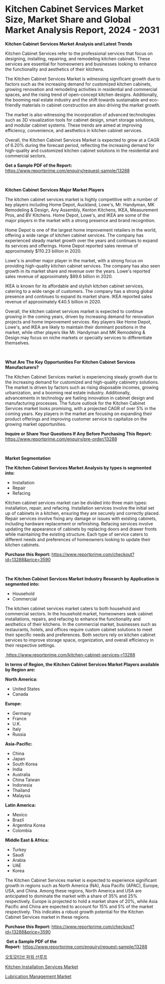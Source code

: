 <p><h1>Kitchen Cabinet Services Market Size, Market Share and Global Market Analysis Report, 2024 - 2031</h1></p><p><strong>Kitchen Cabinet Services Market Analysis and Latest Trends</strong></p>
<p><p>Kitchen Cabinet Services refer to the professional services that focus on designing, installing, repairing, and remodeling kitchen cabinets. These services are essential for homeowners and businesses looking to enhance the functionality and aesthetics of their kitchens.</p><p>The Kitchen Cabinet Services Market is witnessing significant growth due to factors such as the increasing demand for customized kitchen cabinets, growing renovation and remodeling activities in residential and commercial spaces, and the rising trend of open-concept kitchen designs. Additionally, the booming real estate industry and the shift towards sustainable and eco-friendly materials in cabinet construction are also driving the market growth.</p><p>The market is also witnessing the incorporation of advanced technologies such as 3D visualization tools for cabinet design, smart storage solutions, and modular cabinet systems. These trends are aimed at improving efficiency, convenience, and aesthetics in kitchen cabinet services.</p><p>Overall, the Kitchen Cabinet Services Market is expected to grow at a CAGR of 6.20% during the forecast period, reflecting the increasing demand for high-quality and customized kitchen cabinet solutions in the residential and commercial sectors.</p></p>
<p><strong>Get a Sample PDF of the Report:&nbsp;</strong> <a href="https://www.reportprime.com/enquiry/request-sample/13288">https://www.reportprime.com/enquiry/request-sample/13288</a></p>
<p>&nbsp;</p>
<p><strong>Kitchen Cabinet Services Major Market Players</strong></p>
<p><p>The kitchen cabinet services market is highly competitive with a number of key players including Home Depot, Auckland, Lowe's, Mr. Handyman, MK Remodeling & Design, Any Assembly, Kenton Kitchens, IKEA, Measurement Pros, and BV Kitchens. Home Depot, Lowe's, and IKEA are some of the major players in the market with a strong presence and brand recognition.</p><p>Home Depot is one of the largest home improvement retailers in the world, offering a wide range of kitchen cabinet services. The company has experienced steady market growth over the years and continues to expand its services and offerings. Home Depot reported sales revenue of approximately $110.23 billion in 2020.</p><p>Lowe's is another major player in the market, with a strong focus on providing high-quality kitchen cabinet services. The company has also seen growth in its market share and revenue over the years. Lowe's reported sales revenue of approximately $89.6 billion in 2020.</p><p>IKEA is known for its affordable and stylish kitchen cabinet services, catering to a wide range of customers. The company has a strong global presence and continues to expand its market share. IKEA reported sales revenue of approximately €40.5 billion in 2020.</p><p>Overall, the kitchen cabinet services market is expected to continue growing in the coming years, driven by increasing demand for renovation projects and home improvement services. Key players like Home Depot, Lowe's, and IKEA are likely to maintain their dominant positions in the market, while other players like Mr. Handyman and MK Remodeling & Design may focus on niche markets or specialty services to differentiate themselves.</p></p>
<p>&nbsp;</p>
<p><strong>What Are The Key Opportunities For Kitchen Cabinet Services Manufacturers?</strong></p>
<p><p>The Kitchen Cabinet Services market is experiencing steady growth due to the increasing demand for customized and high-quality cabinetry solutions. The market is driven by factors such as rising disposable incomes, growing urbanization, and a booming real estate industry. Additionally, advancements in technology are fueling innovation in cabinet design and manufacturing processes. The future outlook for the Kitchen Cabinet Services market looks promising, with a projected CAGR of over 5% in the coming years. Key players in the market are focusing on expanding their product offerings and improving customer service to capitalize on the growing market opportunities.</p></p>
<p><strong>Inquire or Share Your Questions If Any Before Purchasing This Report:</strong> <a href="https://www.reportprime.com/enquiry/pre-order/13288">https://www.reportprime.com/enquiry/pre-order/13288</a></p>
<p>&nbsp;</p>
<p><strong>Market Segmentation</strong></p>
<p><strong>The Kitchen Cabinet Services Market Analysis by types is segmented into:</strong></p>
<p><ul><li>Installation</li><li>Repair</li><li>Refacing</li></ul></p>
<p><p>Kitchen cabinet services market can be divided into three main types: installation, repair, and refacing. Installation services involve the initial set up of cabinets in a kitchen, ensuring they are securely and correctly placed. Repair services involve fixing any damage or issues with existing cabinets, including hardware replacement or refinishing. Refacing services involve updating the appearance of cabinets by replacing doors and drawer fronts while maintaining the existing structure. Each type of service caters to different needs and preferences of homeowners looking to update their kitchen cabinets.</p></p>
<p><strong>Purchase this Report:&nbsp;</strong><a href="https://www.reportprime.com/checkout?id=13288&price=3590">https://www.reportprime.com/checkout?id=13288&price=3590</a></p>
<p>&nbsp;</p>
<p><strong>The Kitchen Cabinet Services Market Industry Research by Application is segmented into:</strong></p>
<p><ul><li>Household</li><li>Commercial</li></ul></p>
<p><p>The kitchen cabinet services market caters to both household and commercial sectors. In the household market, homeowners seek cabinet installations, repairs, and refacing to enhance the functionality and aesthetics of their kitchens. In the commercial market, businesses such as restaurants, hotels, and offices require custom cabinet solutions to meet their specific needs and preferences. Both sectors rely on kitchen cabinet services to improve storage space, organization, and overall efficiency in their respective settings.</p></p>
<p><a href="https://www.reportprime.com/kitchen-cabinet-services-r13288">&nbsp;https://www.reportprime.com/kitchen-cabinet-services-r13288</a></p>
<p><strong>In terms of Region, the Kitchen Cabinet Services Market Players available by Region are:</strong></p>
<p>
    <p> <strong> North America: </strong>
        <ul>
            <li>United States</li>
            <li>Canada</li>
        </ul>
        </p> 
    <p> <strong> Europe: </strong>
        <ul>
            <li>Germany</li>
            <li>France</li>
            <li>U.K.</li>
            <li>Italy</li>
            <li>Russia</li>
        </ul>
        </p> 
    <p> <strong> Asia-Pacific: </strong>
        <ul>
            <li>China</li>
            <li>Japan</li>
            <li>South Korea</li>
            <li>India</li>
            <li>Australia</li>
            <li>China Taiwan</li>
            <li>Indonesia</li>
            <li>Thailand</li>
            <li>Malaysia</li>
        </ul>
        </p> 
    <p> <strong> Latin America: </strong>
        <ul>
            <li>Mexico</li>
            <li>Brazil</li>
            <li>Argentina Korea</li>
            <li>Colombia</li>
        </ul>
        </p> 
    <p> <strong> Middle East & Africa: </strong>
        <ul>
            <li>Turkey</li>
            <li>Saudi</li>
            <li>Arabia</li>
            <li>UAE</li>
            <li>Korea</li>
        </ul>
    </p>
    </p>
<p><p>The Kitchen Cabinet Services market is expected to experience significant growth in regions such as North America (NA), Asia Pacific (APAC), Europe, USA, and China. Among these regions, North America and USA are anticipated to dominate the market with a share of 35% and 25% respectively. Europe is projected to hold a market share of 20%, while Asia Pacific and China are expected to account for 15% and 5% of the market respectively. This indicates a robust growth potential for the Kitchen Cabinet Services market in these regions.</p></p>
<p><strong>Purchase this Report: </strong><a href="https://www.reportprime.com/checkout?id=13288&price=3590">https://www.reportprime.com/checkout?id=13288&price=3590</a></p>
<p>&nbsp;<strong>Get a Sample PDF of the Report:&nbsp;&nbsp;</strong><a href="https://www.reportprime.com/enquiry/request-sample/13288">https://www.reportprime.com/enquiry/request-sample/13288</a></p>
<p><strong></strong></p>
<p><p><a href="https://github.com/wallacBahrtyinger567686/Market-Research-Report-List-1/blob/main/196648222394.md">오토모티브 파워 선루프</a></p><p><a href="https://github.com/Sarissaschmalingtr6fz2739/Market-Research-Report-List-2/blob/main/kitchen-installation-services-market.md">Kitchen Installation Services Market</a></p><p><a href="https://github.com/jodemen/Market-Research-Report-List-2/blob/main/lubrication-management-market.md">Lubrication Management Market</a></p></p>